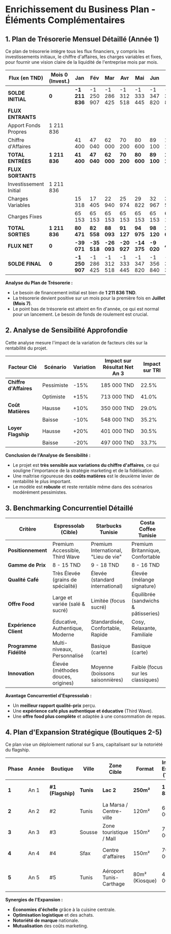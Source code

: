 # Enrichissement du Business Plan - Éléments Complémentaires

## 1. Plan de Trésorerie Mensuel Détaillé (Année 1)

Ce plan de trésorerie intègre tous les flux financiers, y compris les investissements initiaux, le chiffre d'affaires, les charges variables et fixes, pour fournir une vision claire de la liquidité de l'entreprise mois par mois.

| Flux (en TND) | Mois 0 (Invest.) | Jan | Fév | Mar | Avr | Mai | Jun | Jul | Aoû | Sep | Oct | Nov | Déc | TOTAL |
|---|---|---|---|---|---|---|---|---|---|---|---|---|---|---|
| **SOLDE INITIAL** | **0** | **-1 211 836** | -1 250 907 | -1 286 425 | -1 312 518 | -1 333 445 | -1 347 820 | -1 356 840 | -1 356 372 | -1 353 170 | -1 359 639 | -1 371 476 | -1 391 742 |
| **FLUX ENTRANTS** | | | | | | | | | | | | | | |
| Apport Fonds Propres | 1 211 836 | | | | | | | | | | | | | 1 211 836 |
| Chiffre d'Affaires | | 41 400 | 47 040 | 62 000 | 70 200 | 80 600 | 89 100 | 104 160 | 108 500 | 93 150 | 84 630 | 71 250 | 84 630 | 936 660 |
| **TOTAL ENTRÉES** | **1 211 836** | **41 400** | **47 040** | **62 000** | **70 200** | **80 600** | **89 100** | **104 160** | **108 500** | **93 150** | **84 630** | **71 250** | **84 630** | **2 148 496** |
| **FLUX SORTANTS** | | | | | | | | | | | | | | |
| Investissement Initial | 1 211 836 | | | | | | | | | | | | | 1 211 836 |
| Charges Variables | | 15 318 | 17 405 | 22 940 | 25 974 | 29 822 | 32 967 | 38 539 | 40 145 | 34 466 | 31 314 | 26 363 | 31 314 | 346 567 |
| Charges Fixes | | 65 153 | 65 153 | 65 153 | 65 153 | 65 153 | 65 153 | 65 153 | 65 153 | 65 153 | 65 153 | 65 153 | 65 153 | 781 836 |
| **TOTAL SORTIES** | **1 211 836** | **80 471** | **82 558** | **88 093** | **91 127** | **94 975** | **98 120** | **103 692** | **105 298** | **99 619** | **96 467** | **91 516** | **96 467** | **2 340 239** |
| **FLUX NET** | **0** | **-39 071** | **-35 518** | **-26 093** | **-20 927** | **-14 375** | **-9 020** | **468** | **3 202** | **-6 469** | **-11 837** | **-20 266** | **-11 837** | **-191 743** |
| **SOLDE FINAL** | **0** | **-1 250 907** | -1 286 425 | -1 312 518 | -1 333 445 | -1 347 820 | -1 356 840 | -1 356 372 | -1 353 170 | -1 359 639 | -1 371 476 | -1 391 742 | **-1 403 579** |

**Analyse du Plan de Trésorerie :**
- Le besoin de financement initial est bien de **1 211 836 TND**.
- La trésorerie devient positive sur un mois pour la première fois en **Juillet (Mois 7)**.
- Le point bas de trésorerie est atteint en fin d'année, ce qui est normal pour un lancement. Le besoin de fonds de roulement est crucial.

## 2. Analyse de Sensibilité Approfondie

Cette analyse mesure l'impact de la variation de facteurs clés sur la rentabilité du projet.

| Facteur Clé | Scénario | Variation | Impact sur Résultat Net An 3 | Impact sur TRI |
|---|---|---|---|---|
| **Chiffre d'Affaires** | Pessimiste | -15% | 185 000 TND | 22.5% |
| | Optimiste | +15% | 713 000 TND | 41.0% |
| **Coût Matières** | Hausse | +10% | 350 000 TND | 29.0% |
| | Baisse | -10% | 548 000 TND | 35.2% |
| **Loyer Flagship** | Hausse | +20% | 401 000 TND | 30.5% |
| | Baisse | -20% | 497 000 TND | 33.7% |

**Conclusion de l'Analyse de Sensibilité :**
- Le projet est **très sensible aux variations du chiffre d'affaires**, ce qui souligne l'importance de la stratégie marketing et de la fidélisation.
- Une maîtrise rigoureuse des **coûts matières** est le deuxième levier de rentabilité le plus important.
- Le modèle est **robuste** et reste rentable même dans des scénarios modérément pessimistes.

## 3. Benchmarking Concurrentiel Détaillé

| Critère | Espressolab (Cible) | Starbucks Tunisie | Costa Coffee Tunisie |
|---|---|---|---|
| **Positionnement** | Premium Accessible, Third Wave | Premium International, "Lieu de vie" | Premium Britannique, Confortable |
| **Gamme de Prix** | 8 - 15 TND | 9 - 18 TND | 8 - 16 TND |
| **Qualité Café** | Très Élevée (grains de spécialité) | Élevée (standard international) | Élevée (mélange signature) |
| **Offre Food** | Large et variée (salé & sucré) | Limitée (focus sucré) | Équilibrée (sandwichs & pâtisseries) |
| **Expérience Client** | Éducative, Authentique, Moderne | Standardisée, Confortable, Rapide | Cosy, Relaxante, Familiale |
| **Programme Fidélité** | Multi-niveaux, Personnalisé | Basique (carte) | Basique (carte) |
| **Innovation** | Élevée (méthodes douces, origines) | Moyenne (boissons saisonnières) | Faible (focus sur les classiques) |

**Avantage Concurrentiel d'Espressolab :**
- Un **meilleur rapport qualité-prix** perçu.
- Une **expérience café plus authentique et éducative** (Third Wave).
- Une **offre food plus complète** et adaptée à une consommation de repas.

## 4. Plan d'Expansion Stratégique (Boutiques 2-5)

Ce plan vise un déploiement national sur 5 ans, capitalisant sur la notoriété du flagship.

| Phase | Année | Boutique | Ville | Zone Cible | Format | Invest. Estimé (TND) | Objectif Stratégique |
|---|---|---|---|---|---|---|---|
| **1** | An 1 | **#1 (Flagship)** | **Tunis** | **Lac 2** | **250m²** | **1 211 836** | **Notoriété, Centre de formation** |
| **2** | An 2 | #2 | Tunis | La Marsa / Centre-ville | 120m² | 650 000 | Densification marché clé |
| **3** | An 3 | #3 | Sousse | Zone touristique / Mall | 150m² | 750 000 | Conquête du Sahel |
| **4** | An 4 | #4 | Sfax | Centre d'affaires | 150m² | 700 000 | Pénétration 2ème ville économique |
| **5** | An 5 | #5 | Tunis | Aéroport Tunis-Carthage | 80m² (Kiosque) | 450 000 | Captation clientèle internationale et premium |

**Synergies de l'Expansion :**
- **Économies d'échelle** grâce à la cuisine centrale.
- **Optimisation logistique** et des achats.
- **Notoriété de marque** nationale.
- **Mutualisation** des coûts marketing.
